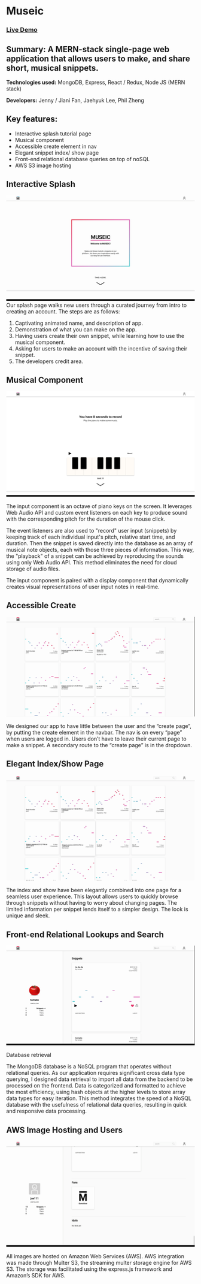 # Museic
### [Live Demo](https://museic-demo.herokuapp.com/ "Live link of Museic")

## Summary: A MERN-stack single-page web application that allows users to make, and share short, musical snippets.

**Technologies used:**
MongoDB, Express, React / Redux, Node JS (MERN stack)

**Developers:**
Jenny / Jiani Fan, Jaehyuk Lee, Phil Zheng

## Key features:
* Interactive splash tutorial page
* Musical component
* Accessible create element in nav
* Elegant snippet index/ show page
* Front-end relational database queries on top of noSQL 
* AWS S3 image hosting

## Interactive Splash
![](demo/museic_splash.gif)
Our splash page walks new users through a curated journey from intro to creating an account. 
The steps are as follows:
1. Captivating animated name, and description of app.
2. Demonstration of what you can make on the app.
3. Having users create their own snippet, while learning how to use the musical component.
4. Asking for users to make an account with the incentive of saving their snippet.
5. The developers credit area.

## Musical Component
![](demo/museic_piano.png)

The input component is an octave of piano keys on the screen. It leverages Web Audio API and custom event listeners on each key to produce sound with the corresponding pitch for the duration of the mouse click.

The event listeners are also used to "record" user input (snippets) by keeping track of each individual input's pitch, relative start time, and duration. Then the snippet is saved directly into the database as an array of musical note objects, each with those three pieces of information. This way, the "playback" of a snippet can be achieved by reproducing the sounds using only Web Audio API. This method eliminates the need for cloud storage of audio files.

The input component is paired with a display component that dynamically creates  visual representations of user input notes in real-time.

## Accessible Create
![](demo/museic_music.gif)

We designed our app to have little between the user and the “create page”, by putting the create element in the navbar.
The nav is on every “page” when users are logged in.
Users don’t have to leave their current page to make a snippet.
A secondary route to the “create page” is in the dropdown.

## Elegant Index/Show Page
![](demo/museic_index.gif)

The index and show have been elegantly combined into one page for a seamless user experience.
This layout allows users to quickly browse through snippets without having to worry about changing pages.
The limited information per snippet lends itself to a simpler design.
The look is unique and sleek.

## Front-end Relational Lookups and Search
![](demo/museic_search.gif)

Database retrieval

The MongoDB database is a NoSQL program that operates without relational queries. As our application requires significant cross data type querying, I designed data retrieval to import all data from the backend to be processed on the frontend. Data is categorized and formatted to achieve the most efficiency, using hash objects at the higher levels to store array data types for easy iteration. This method integrates the speed of a NoSQL database with the usefulness of relational data queries, resulting in quick and responsive data processing. 

## AWS Image Hosting and Users
![](demo/museic_user_page.gif)

All images are hosted on Amazon Web Services (AWS). AWS integration was made through Multer S3, the streaming multer storage engine for AWS S3. The storage was facilitated using the express.js framework and Amazon’s SDK for AWS. 
